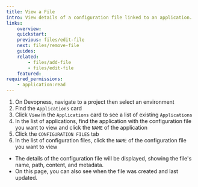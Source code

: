 ```yaml
---
title: View a File
intro: View details of a configuration file linked to an application.
links:
    overview:
    quickstart:
    previous: files/edit-file
    next: files/remove-file
    guides:
    related:
        - files/add-file
        - files/edit-file
    featured:
required_permissions:
    - application:read
---
```


1. On Devopness, navigate to a project then select an environment
1. Find the `Applications` card
1. Click `View` in the `Applications` card to see a list of existing `Applications`
1. In the list of applications, find the application with the configuration file you want to view and click the `NAME` of the application
1. Click the `CONFIGURATION FILES` tab
1. In the list of configuration files, click the `NAME` of the configuration file you want to view

  - The details of the configuration file will be displayed, showing the file's name, path, content, and metadata.
  - On this page, you can also see when the file was created and last updated.


